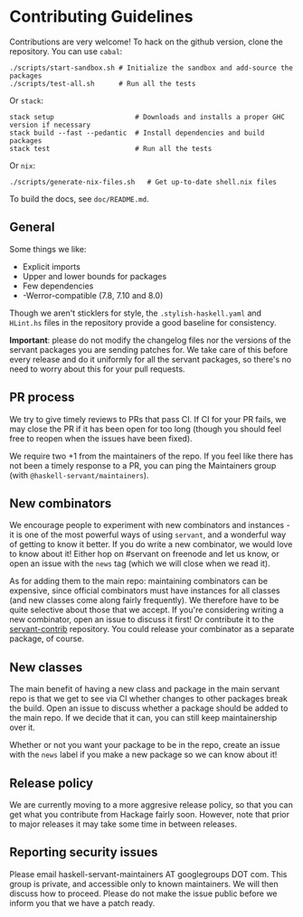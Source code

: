 # Contributing Guidelines

Contributions are very welcome! To hack on the github version, clone the
repository. You can use `cabal`:

```shell
./scripts/start-sandbox.sh # Initialize the sandbox and add-source the packages
./scripts/test-all.sh      # Run all the tests
```

Or `stack`:

```shell
stack setup                    # Downloads and installs a proper GHC version if necessary
stack build --fast --pedantic  # Install dependencies and build packages
stack test                     # Run all the tests
```

Or `nix`:
```shell
./scripts/generate-nix-files.sh   # Get up-to-date shell.nix files
```

To build the docs, see `doc/README.md`.

## General

Some things we like:

- Explicit imports
- Upper and lower bounds for packages
- Few dependencies
- -Werror-compatible (7.8, 7.10 and 8.0)

Though we aren't sticklers for style, the `.stylish-haskell.yaml` and `HLint.hs`
files in the repository provide a good baseline for consistency.

**Important**: please do not modify the changelog files nor the versions of the servant packages you are sending patches for. We take care of this before every release and do it uniformly for all the servant packages, so there's no need to worry about this for your pull requests.

## PR process

We try to give timely reviews to PRs that pass CI. If CI for your PR fails, we
may close the PR if it has been open for too long (though you should feel free
to reopen when the issues have been fixed).

We require two +1 from the maintainers of the repo. If you feel like there has
not been a timely response to a PR, you can ping the Maintainers group (with
`@haskell-servant/maintainers`).

## New combinators

We encourage people to experiment with new combinators and instances - it is
one of the most powerful ways of using `servant`, and a wonderful way of
getting to know it better. If you do write a new combinator, we would love to
know about it! Either hop on #servant on freenode and let us know, or open an
issue with the `news` tag (which we will close when we read it).

As for adding them to the main repo: maintaining combinators can be expensive,
since official combinators must have instances for all classes (and new classes
come along fairly frequently). We therefore have to be quite selective about
those that we accept. If you're considering writing a new combinator, open an
issue to discuss it first!  Or contribute it to the
[servant-contrib](https://github.com/haskell-servant/servant-contrib) repository.
You could release your combinator as a separate package, of course.


## New classes

The main benefit of having a new class and package in the main servant repo is
that we get to see via CI whether changes to other packages break the build.
Open an issue to discuss whether a package should be added to the main repo. If
we decide that it can, you can still keep maintainership over it.

Whether or not you want your package to be in the repo, create an issue with
the `news` label if you make a new package so we can know about it!

## Release policy

We are currently moving to a more aggresive release policy, so that you can get
what you contribute from Hackage fairly soon. However, note that prior to major
releases it may take some time in between releases.

## Reporting security issues

Please email haskell-servant-maintainers AT googlegroups DOT com. This group is
private, and accessible only to known maintainers. We will then discuss how to
proceed. Please do not make the issue public before we inform you that we have
a patch ready.
